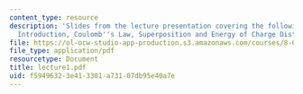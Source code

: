```yaml
---
content_type: resource
description: 'Slides from the lecture presentation covering the following topics:
  Introduction, Coulomb''s Law, Superposition and Energy of Charge Distributions.'
file: https://ol-ocw-studio-app-production.s3.amazonaws.com/courses/8-022-physics-ii-electricity-and-magnetism-fall-2004/f59496323e413301a73107db95e40a7e_lecture1.pdf
file_type: application/pdf
resourcetype: Document
title: lecture1.pdf
uid: f5949632-3e41-3301-a731-07db95e40a7e
---
```

